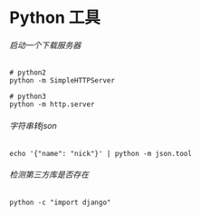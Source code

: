 # Python 工具

###### 启动一个下载服务器
```shell
# python2
python -m SimpleHTTPServer

# python3
python -m http.server
```

###### 字符串转json
`echo '{"name": "nick"}' | python -m json.tool`

###### 检测第三方库是否存在

`python -c "import django"`
